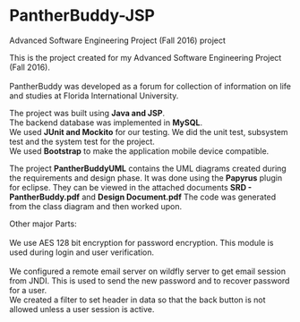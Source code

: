 # PantherBuddy-JSP
Advanced Software Engineering Project (Fall 2016) project

This is the project created for my Advanced Software Engineering Project (Fall 2016).<br></br>
PantherBuddy was developed as a forum for collection of information on life and studies at Florida International University.

The project was built using <b>Java and JSP</b>.<br>
The backend database was implemented in <b>MySQL</b>.<br>
We used <b>JUnit and Mockito</b> for our testing. We did the unit test, subsystem test and the system test for the project.<br>
We used <b>Bootstrap</b> to make the application mobile device compatible.

The project <b>PantherBuddyUML</b> contains the UML diagrams created during the requirements and design phase. It was done using the <b>Papyrus</b> plugin for eclipse. They can be viewed in the attached documents <b>SRD - PantherBuddy.pdf</b> and <b>Design Document.pdf</b>
The code was generated from the class diagram and then worked upon.


Other major Parts:<br></br>
We use AES 128 bit encryption for password encryption. This module is used during login and user verification.<br></br>
We configured a remote email server on wildfly server to get email session from JNDI. This is used to send the new password and to recover password for a user.<br>
We created a filter to set header in data so that the back button is not allowed unless a user session is active.<br></br>
